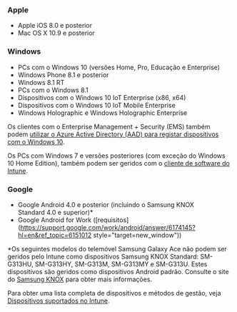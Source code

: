 

### <a name="apple"></a>Apple
  - Apple iOS 8.0 e posterior
  - Mac OS X 10.9 e posterior

### <a name="windows"></a>Windows
  - PCs com o Windows 10 (versões Home, Pro, Educação e Enterprise)
  - Windows Phone 8.1 e posterior
  - Windows 8.1 RT
  - PCs com o Windows 8.1
  - Dispositivos com o Windows 10 IoT Enterprise (x86, x64)
  - Dispositivos com o Windows 10 IoT Mobile Enterprise
  - Windows Holographic e Windows Holographic Enterprise

  Os clientes com o Enterprise Management + Security (EMS) também podem [utilizar o Azure Active Directory (AAD) para registar dispositivos com o Windows 10](/intune/deploy-use/set-up-windows-device-management-with-microsoft-intune#azure-active-directory-enrollment).

  Os PCs com Windows 7 e versões posteriores (com exceção do Windows 10 Home Edition), também podem ser geridos com o [cliente de software do Intune](https://docs.microsoft.com/intune/deploy-use/manage-windows-pcs-with-microsoft-intune).

### <a name="google"></a>Google
- Google Android 4.0 e posterior (incluindo o Samsung KNOX Standard 4.0 e superior)*
- Google Android for Work ([requisitos](https://support.google.com/work/android/answer/6174145?hl=en&ref_topic=6151012 style="target=new_window"))

*Os seguintes modelos do telemóvel Samsung Galaxy Ace não podem ser geridos pelo Intune como dispositivos Samsung KNOX Standard: SM-G313HU, SM-G313HY, SM-G313M, SM-G313MY e SM-G313U. Estes dispositivos são geridos como dispositivos Android padrão. Consulte o site do [Samsung KNOX](https://www.samsungknox.com/en) para obter mais informações.

Para obter uma lista completa de dispositivos e métodos de gestão, veja [Dispositivos suportados no Intune](https://docs.microsoft.com/intune/get-started/what-to-know-before-you-start-microsoft-intune#intune-supported-devices).
